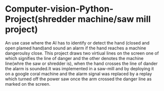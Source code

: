 # Computer-vision-Python-Project(shredder machine/saw mill project)
 An use case where the AI has to identify or detect the hand (closed and open plamed hand)and sound an alarm if the hand reaches a machine dangeroulsy close.
 This project draws two virtiual lines on the screen one of which signifies the line of danger and the other denotes the machine line(whre the saw or shredder is), when  the hand   crosses the line of dander the alarm is sounded.It was implemented in a saw-mill and by deploying it on a google coral machine and the alarm signal was replaced by a replay which turned off the power saw once the
 arm crossed the danger line as marked on the screen.
